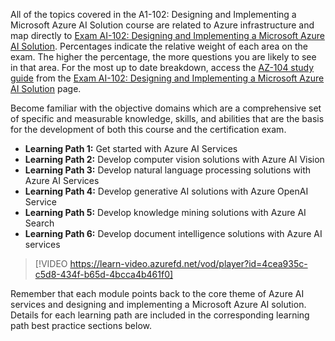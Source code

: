 

All of the topics covered in the A1-102: Designing and Implementing a Microsoft Azure AI Solution course are related to Azure infrastructure and map directly to [Exam AI-102: Designing and Implementing a Microsoft Azure AI Solution](https://aka.ms/AI102Exam). Percentages indicate the relative weight of each area on the exam. The higher the percentage, the more questions you are likely to see in that area. For the most up to date breakdown, access the [AZ-104 study guide](https://aka.ms/AI102-StudyGuide) from the [Exam AI-102: Designing and Implementing a Microsoft Azure AI Solution](https://aka.ms/AI102Exam) page.

Become familiar with the objective domains which are a comprehensive set of specific and measurable knowledge, skills, and abilities that are the basis for the development of both this course and the certification exam.

- **Learning Path 1:** Get started with Azure AI Services 
- **Learning Path 2:** Develop computer vision solutions with Azure AI Vision 
- **Learning Path 3:** Develop natural language processing solutions with Azure AI Services 
- **Learning Path 4:** Develop generative AI solutions with Azure OpenAI Service 
- **Learning Path 5:** Develop knowledge mining solutions with Azure AI Search 
- **Learning Path 6:** Develop document intelligence solutions with Azure AI services 

> [!VIDEO https://learn-video.azurefd.net/vod/player?id=4cea935c-c5d8-434f-b65d-4bcca4b461f0] 

Remember that each module points back to the core theme of Azure AI services and designing and implementing a Microsoft Azure AI solution. Details for each learning path are included in the corresponding learning path best practice sections below.